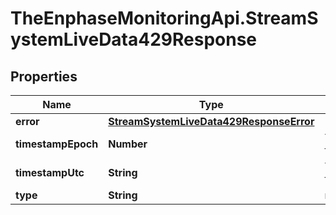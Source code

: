 # TheEnphaseMonitoringApi.StreamSystemLiveData429Response

## Properties

Name | Type | Description | Notes
------------ | ------------- | ------------- | -------------
**error** | [**StreamSystemLiveData429ResponseError**](StreamSystemLiveData429ResponseError.md) |  | [optional] 
**timestampEpoch** | **Number** | Timestamp in epoch format. | [optional] 
**timestampUtc** | **String** | Timestamp in UTC format. | [optional] 
**type** | **String** | request_exceeded_error | [optional] 


